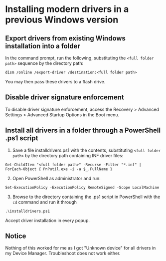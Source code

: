 # Installing modern drivers in a previous Windows version

## Export drivers from existing Windows installation into a folder

In the command prompt, run the following, substituting the `<full folder path>` sequence by the directory path:

```batch
dism /online /export-driver /destination:<full folder path>
```

You may then pass these drivers to a flash drive.

## Disable driver signature enforcement

To disable driver signature enforcement, access the Recovery > Advanced Settings > Advanced Startup Options in the Boot menu.

## Install all drivers in a folder through a PowerShell .ps1 script

1. Save a file installdrivers.ps1 with the contents, substituting `<full folder path>` by the directory path containing INF driver files:

```
Get-ChildItem "<full folder path>" -Recurse -Filter "*.inf" | 
ForEach-Object { PnPutil.exe -i -a $_.FullName }
```

2. Open PowerShell as administrator and run:

```
Set-ExecutionPolicy -ExecutionPolicy RemoteSigned -Scope LocalMachine
```

3. Browse to the directory containing the .ps1 script in PowerShell with the `cd` command and run it through

```
.\installdrivers.ps1
```

Accept driver installation in every popup.

## Notice

Nothing of this worked for me as I got "Unknown device" for all drivers in my Device Manager. Troubleshoot does not work either.
